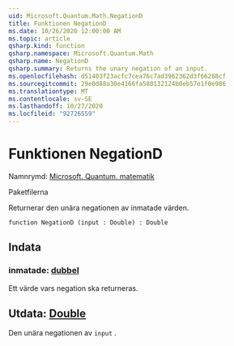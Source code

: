 ```yaml
---
uid: Microsoft.Quantum.Math.NegationD
title: Funktionen NegationD
ms.date: 10/26/2020 12:00:00 AM
ms.topic: article
qsharp.kind: function
qsharp.namespace: Microsoft.Quantum.Math
qsharp.name: NegationD
qsharp.summary: Returns the unary negation of an input.
ms.openlocfilehash: d51403f23acfc7cea76c7ad3962362d3f66288cf
ms.sourcegitcommit: 29e0d88a30e4166fa580132124b0eb57e1f0e986
ms.translationtype: MT
ms.contentlocale: sv-SE
ms.lasthandoff: 10/27/2020
ms.locfileid: "92726559"
---
```

# <a name="negationd-function"></a>Funktionen NegationD

Namnrymd: [Microsoft. Quantum. matematik](xref:Microsoft.Quantum.Math)

Paketfilerna [](https://nuget.org/packages/)


Returnerar den unära negationen av inmatade värden.

```qsharp
function NegationD (input : Double) : Double
```


## <a name="input"></a>Indata

### <a name="input--double"></a>inmatade: [dubbel](xref:microsoft.quantum.lang-ref.double)

Ett värde vars negation ska returneras.



## <a name="output--double"></a>Utdata: [Double](xref:microsoft.quantum.lang-ref.double)

Den unära negationen av `input` .
